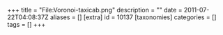 +++
title = "File:Voronoi-taxicab.png"
description = ""
date = 2011-07-22T04:08:37Z
aliases = []
[extra]
id = 10137
[taxonomies]
categories = []
tags = []
+++



